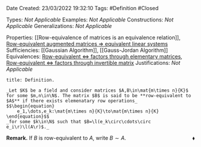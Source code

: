 <br />
<br />

Date Created: 23/03/2022 19:32:10
Tags: #Definition #Closed 

Types: _Not Applicable_
Examples: _Not Applicable_
Constructions: _Not Applicable_
Generalizations: _Not Applicable_

Properties: [[Row-equivalence of matrices is an equivalence relation]], [Row-equivalent augmented matrices $\Rightarrow$ equivalent linear systems](Row-equivalent%20augmented%20matrices%20implies%20equivalent%20linear%20systems.md)
Sufficiencies: [[Gaussian Algorithm]], [[Gauss-Jordan Algorithm]]
Equivalences: [Row-equivalent $\Leftrightarrow$ factors through elementary matrices](Row-equivalent%20iff%20factors%20through%20elementary%20matrices.md), [Row-equivalent $\Leftrightarrow$ factors through invertible matrix](Row-equivalent%20iff%20factors%20through%20invertible%20matrix.md)
Justifications: _Not Applicable_

``` ad-Definition
title: Definition.

_Let $K$ be a field and consider matrices $A,B\in\mat{m\times n}{K}$ for some $m,n\in\N$. The matrix $B$ is said to be **row-equivalent to $A$** if there exists elemenatary row operations_
$$\begin{equation}
    e_1,\dots,e_k:\mat{m\times n}{K}\to\mat{m\times n}{K}
\end{equation}$$
_for some $k\in\N$ such that $B=\l(e_k\circ\cdots\circ e_i\r)\l(A\r)$._

```

**Remark.** If $B$ is row-equivalent to $A$, write $B\sim A$.<span style="float:right;">$\blacklozenge$</span>
